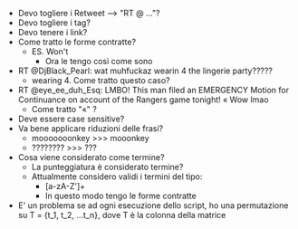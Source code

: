 - Devo togliere i Retweet --> "RT @ ..."?
- Devo togliere i tag?
- Devo tenere i link?
- Come tratto le forme contratte?
    - ES. Won't
        - Ora le tengo così come sono
- RT @DjBlack_Pearl: wat muhfuckaz wearin 4 the lingerie party?????
  - wearing 4. Come tratto questo caso?
- RT @eye_ee_duh_Esq: LMBO! This man filed an EMERGENCY Motion for Continuance on account of the Rangers game tonight! « Wow lmao
  - Come tratto "«" ?
- Deve essere case sensitive?
- Va bene applicare riduzioni delle frasi?
    - mooooooonkey >>> mooonkey
    - ???????? >>> ??? 
- Cosa viene considerato come termine?
    - La punteggiatura è considerato termine?
    - Attualmente considero validi i termini del tipo:
        - [a-zA-Z']+
        - In questo modo tengo le forme contratte
- E' un problema se ad ogni esecuzione dello script, ho una permutazione su T = {t_1, t_2, ...t_n}, dove T è la colonna della matrice

